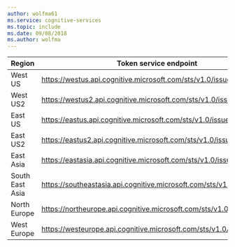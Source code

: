 ```yaml
---
author: wolfma61
ms.service: cognitive-services
ms.topic: include
ms.date: 09/08/2018
ms.author: wolfma
---
```


Region|	Token service endpoint
-|-
West US| https://westus.api.cognitive.microsoft.com/sts/v1.0/issueToken
West US2| https://westus2.api.cognitive.microsoft.com/sts/v1.0/issueToken
East US| https://eastus.api.cognitive.microsoft.com/sts/v1.0/issueToken
East US2| https://eastus2.api.cognitive.microsoft.com/sts/v1.0/issueToken
East Asia| https://eastasia.api.cognitive.microsoft.com/sts/v1.0/issueToken
South East Asia| https://southeastasia.api.cognitive.microsoft.com/sts/v1.0/issueToken
North Europe| https://northeurope.api.cognitive.microsoft.com/sts/v1.0/issueToken
West Europe| https://westeurope.api.cognitive.microsoft.com/sts/v1.0/issueToken
